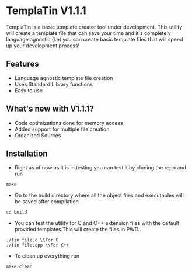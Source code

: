 # TemplaTin V1.1.1

TemplaTin is a basic template creator tool under development. This utility will create a template file that can save your time and it's completely language agnostic (i.e) you can create basic template files that will speed up your development process!

## Features

- Language agnostic template file creation
- Uses Standard Library functions
- Easy to use

## What's new with V1.1.1?

- Code optimizations done for memory access
- Added support for multiple file creation
- Organized Sources

## Installation

- Right as of now as it is in testing you can test it by cloning the repo and run

``` make ```

- Go to the build directory where all the object files and executables will be saved after compilation

```cd build```

- You can test the utility for C and C++ extension files with the default provided templates.This will create the files in PWD..

```
./tin file.c \\For C
./tin file.cpp \\For C++
```
- To clean up everything run

```make clean```


